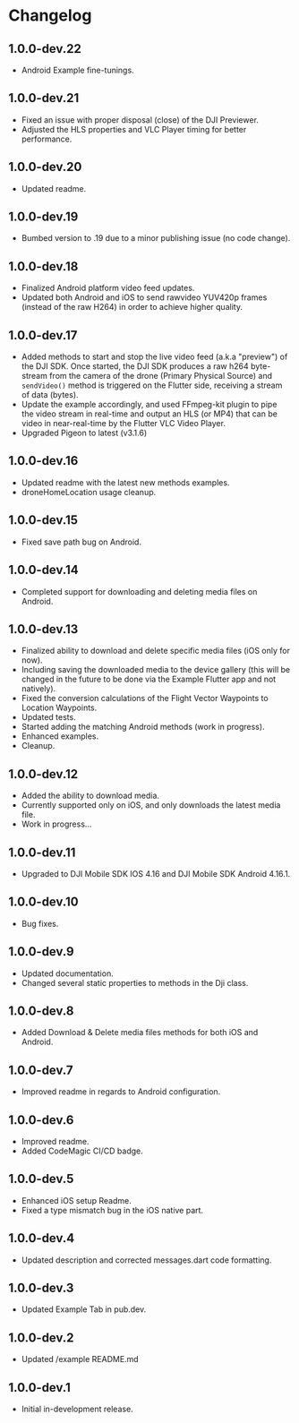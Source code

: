 # Changelog

## 1.0.0-dev.22
- Android Example fine-tunings.

## 1.0.0-dev.21
- Fixed an issue with proper disposal (close) of the DJI Previewer.
- Adjusted the HLS properties and VLC Player timing for better performance.

## 1.0.0-dev.20
- Updated readme.

## 1.0.0-dev.19
- Bumbed version to .19 due to a minor publishing issue (no code change).

## 1.0.0-dev.18
- Finalized Android platform video feed updates.
- Updated both Android and iOS to send rawvideo YUV420p frames (instead of the raw H264) in order to achieve higher quality.

## 1.0.0-dev.17
- Added methods to start and stop the live video feed (a.k.a "preview") of the DJI SDK. Once started, the DJI SDK produces a raw h264 byte-stream from the camera of the drone (Primary Physical Source) and `sendVideo()` method is triggered on the Flutter side, receiving a stream of data (bytes).
- Update the example accordingly, and used FFmpeg-kit plugin to pipe the video stream in real-time and output an HLS (or MP4) that can be video in near-real-time by the Flutter VLC Video Player.
- Upgraded Pigeon to latest (v3.1.6)

## 1.0.0-dev.16
- Updated readme with the latest new methods examples.
- droneHomeLocation usage cleanup.

## 1.0.0-dev.15
- Fixed save path bug on Android.

## 1.0.0-dev.14
- Completed support for downloading and deleting media files on Android.

## 1.0.0-dev.13
- Finalized ability to download and delete specific media files (iOS only for now).
- Including saving the downloaded media to the device gallery (this will be changed in the future to be done via the Example Flutter app and not natively).
- Fixed the conversion calculations of the Flight Vector Waypoints to Location Waypoints.
- Updated tests.
- Started adding the matching Android methods (work in progress).
- Enhanced examples.
- Cleanup.

## 1.0.0-dev.12
- Added the ability to download media.
- Currently supported only on iOS, and only downloads the latest media file.
- Work in progress...

## 1.0.0-dev.11
- Upgraded to DJI Mobile SDK IOS 4.16 and DJI Mobile SDK Android 4.16.1.
## 1.0.0-dev.10
- Bug fixes.

## 1.0.0-dev.9
- Updated documentation.
- Changed several static properties to methods in the Dji class.

## 1.0.0-dev.8
- Added Download & Delete media files methods for both iOS and Android.

## 1.0.0-dev.7
- Improved readme in regards to Android configuration.

## 1.0.0-dev.6
- Improved readme.
- Added CodeMagic CI/CD badge.

## 1.0.0-dev.5
- Enhanced iOS setup Readme.
- Fixed a type mismatch bug in the iOS native part.

## 1.0.0-dev.4
- Updated description and corrected messages.dart code formatting.

## 1.0.0-dev.3
- Updated Example Tab in pub.dev.

## 1.0.0-dev.2
- Updated /example README.md

## 1.0.0-dev.1
- Initial in-development release.

